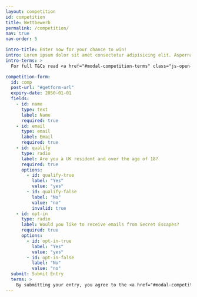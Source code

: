 ```yaml
---
layout: competition
id: competition
title: Wettbewerb
permalink: /competition/
nav: true
nav-order: 5

intro-title: Enter now for your chance to win!
intro: Lorem ipsum dolor sit amet consectetur adipisicing elit. Aspernatur non facere, iure quod numquam eum, dolorem saepe placeat ipsum sunt deleniti. Pariatur cumque, sint suscipit nisi ratione adipisci deserunt aut.
intro-terms: >
  For full T&Cs read <a href="#modal-competition-terms" class="js-open-modal underline">here</a>

competition-form:
  id: comp
  post-url: "#getform-url"
  expiry-date: 2050-01-01
  fields:
    - id: name
      type: text
      label: Name
      required: true
    - id: email
      type: email
      label: Email
      required: true
    - id: qualify
      type: radio
      label: Are you a UK resident and over the age of 18?
      required: true
      options:
        - id: qualify-true
          label: "Yes"
          value: "yes"
        - id: qualify-false
          label: "No"
          value: "no"
          invalid: true
    - id: opt-in
      type: radio
      label: Would you like to receive emails from Secret Escapes?
      required: true
      options:
        - id: opt-in-true
          label: "Yes"
          value: "yes"
        - id: opt-in-false
          label: "No"
          value: "no"
  submit: Submit Entry
  terms: >
    By submitting your entry, you agree to the <a href="#modal-competition-terms" class="js-open-modal underline">terms and conditions</a> of this competition
---
```


